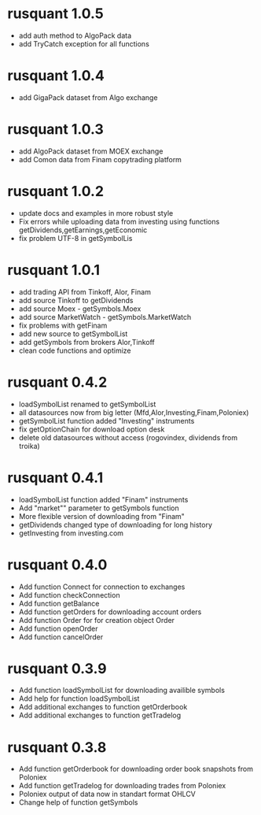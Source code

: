 # rusquant 1.0.5

* add auth method to AlgoPack data
* add TryCatch exception for all functions

# rusquant 1.0.4

* add GigaPack dataset from Algo exchange

# rusquant 1.0.3

* add AlgoPack dataset from MOEX exchange
* add Comon data from Finam copytrading platform

# rusquant 1.0.2

* update docs and examples in more robust style
* Fix errors while uploading data from investing using functions getDividends,getEarnings,getEconomic
* fix problem UTF-8 in getSymbolLis

# rusquant 1.0.1

* add trading API from Tinkoff, Alor, Finam
* add source Tinkoff to getDividends
* add source Moex - getSymbols.Moex
* add source MarketWatch - getSymbols.MarketWatch
* fix problems with getFinam
* add new source to getSymbolList
* add getSymbols from brokers Alor,Tinkoff
* clean code functions and optimize


# rusquant 0.4.2

* loadSymbolList renamed to getSymbolList
* all datasources now from big letter (Mfd,Alor,Investing,Finam,Poloniex)
* getSymbolList function added "Investing" instruments
* fix getOptionChain for download option desk
* delete old datasources without access (rogovindex, dividends from troika)

# rusquant 0.4.1

* loadSymbolList function added "Finam" instruments
* Add "market"" parameter to getSymbols function
* More flexible version of downloading from "Finam"
* getDividends changed type of downloading for long history
* getInvesting from investing.com


# rusquant 0.4.0

* Add function Connect for connection to exchanges
* Add function checkConnection
* Add function getBalance
* Add function getOrders for downloading account orders
* Add function Order for for creation object Order
* Add function openOrder
* Add function cancelOrder

# rusquant 0.3.9

* Add function loadSymbolList for downloading availible symbols
* Add help for function loadSymbolList
* Add additional exchanges to function getOrderbook
* Add additional exchanges to function getTradelog

# rusquant 0.3.8

* Add function getOrderbook for downloading order book snapshots from Poloniex
* Add function getTradelog for downloading trades from Poloniex
* Poloniex output of data now in standart format OHLCV
* Change help of function getSymbols

